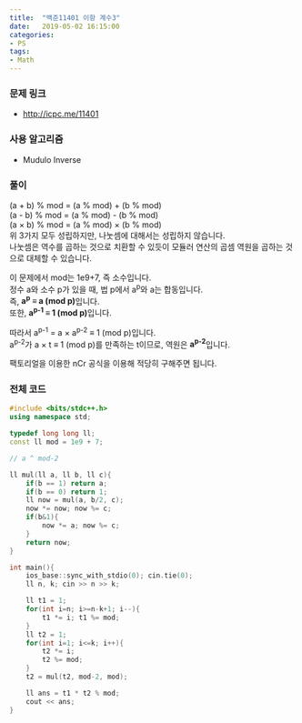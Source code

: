 ```yaml
---
title:  "백준11401 이항 계수3"
date:   2019-05-02 16:15:00
categories:
- PS
tags:
- Math
---
```


### 문제 링크
* http://icpc.me/11401

### 사용 알고리즘
* Mudulo Inverse

### 풀이
(a + b) % mod = (a % mod) + (b % mod)<br>
(a - b) % mod = (a % mod) - (b % mod)<br>
(a × b) % mod = (a % mod) × (b % mod)<br>
위 3가지 모두 성립하지만, 나눗셈에 대해서는 성립하지 않습니다.<br>
나눗셈은 역수를 곱하는 것으로 치환할 수 있듯이 모듈러 연산의 곱셈 역원을 곱하는 것으로 대체할 수 있습니다.

이 문제에서 mod는 1e9+7, 즉 소수입니다.<br>
정수 a와 소수 p가 있을 때, 법 p에서 a<sup>p</sup>와 a는 합동입니다.<br>
즉, <b>a<sup>p</sup> ≡ a (mod p)</b>입니다.<br>
또한, <b>a<sup>p-1</sup> ≡ 1 (mod p)</b>입니다.

따라서 a<sup>p-1</sup> = a × a<sup>p-2</sup> ≡ 1 (mod p)입니다.<Br>
a<sup>p-2</sup>가 a × t ≡ 1 (mod p)를 만족하는 t이므로, 역원은 <B>a<sup>p-2</sup></b>입니다.

팩토리얼을 이용한 nCr 공식을 이용해 적당히 구해주면 됩니다.

### 전체 코드
```cpp
#include <bits/stdc++.h>
using namespace std;

typedef long long ll;
const ll mod = 1e9 + 7;

// a ^ mod-2

ll mul(ll a, ll b, ll c){
	if(b == 1) return a;
	if(b == 0) return 1;
	ll now = mul(a, b/2, c);
	now *= now; now %= c;
	if(b&1){
		now *= a; now %= c;
	}
	return now;
}

int main(){
	ios_base::sync_with_stdio(0); cin.tie(0);
	ll n, k; cin >> n >> k;

	ll t1 = 1;
	for(int i=n; i>=n-k+1; i--){
		t1 *= i; t1 %= mod;
	}
	ll t2 = 1;
	for(int i=1; i<=k; i++){
		t2 *= i;
		t2 %= mod;
	}
	t2 = mul(t2, mod-2, mod);

	ll ans = t1 * t2 % mod;
	cout << ans;
}
```
